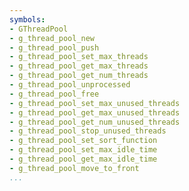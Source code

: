 ```yaml
---
symbols:
- GThreadPool
- g_thread_pool_new
- g_thread_pool_push
- g_thread_pool_set_max_threads
- g_thread_pool_get_max_threads
- g_thread_pool_get_num_threads
- g_thread_pool_unprocessed
- g_thread_pool_free
- g_thread_pool_set_max_unused_threads
- g_thread_pool_get_max_unused_threads
- g_thread_pool_get_num_unused_threads
- g_thread_pool_stop_unused_threads
- g_thread_pool_set_sort_function
- g_thread_pool_set_max_idle_time
- g_thread_pool_get_max_idle_time
- g_thread_pool_move_to_front
...
```


